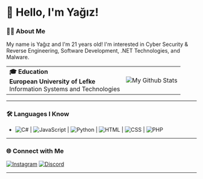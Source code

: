 # 👋 Hello, I'm Yağız!

### 🧑‍💻 About Me
My name is Yağız and I'm 21 years old! I'm interested in Cyber Security & Reverse Engineering, Software Development, .NET Technologies, and Malware.

<table>
  <tr>
    <td>
      <strong>🎓 Education</strong><br>
      <strong>European University of Lefke</strong><br>
      Information Systems and Technologies
    </td>
    <td>
      <img src="https://github-readme-stats.vercel.app/api?username=Endarionn&show_icons=true" alt="My Github Stats" />
    </td>
  </tr>
</table>

---

### 🛠️ Languages I Know
- ![C#](https://img.shields.io/badge/-C%23-239120?style=flat-square&logo=c-sharp&logoColor=white) | ![JavaScript](https://img.shields.io/badge/-JavaScript-F7DF1E?style=flat-square&logo=javascript&logoColor=black) | ![Python](https://img.shields.io/badge/-Python-3776AB?style=flat-square&logo=python&logoColor=white) | ![HTML](https://img.shields.io/badge/-HTML-E34F26?style=flat-square&logo=html5&logoColor=white) | ![CSS](https://img.shields.io/badge/-CSS-1572B6?style=flat-square&logo=css3&logoColor=white) | ![PHP](https://img.shields.io/badge/-PHP-777BB4?style=flat-square&logo=php&logoColor=white)
---

### 🌐 Connect with Me
[![Instagram](https://img.shields.io/badge/-atalayyagiz-E4405F?style=flat-square&logo=instagram&logoColor=white)](https://instagram.com/_atalayyagiz_)
[![Discord](https://img.shields.io/badge/-Discord-7289DA?style=flat-square&logo=discord&logoColor=white)](https://discord.gg/kjQYBD3q)

---
